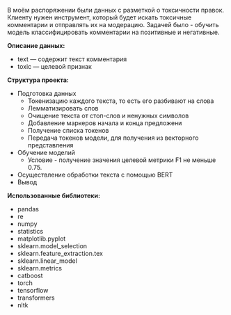 В моём распоряжении были данных с разметкой о токсичности правок.
Клиенту нужен инструмент, который будет искать токсичные комментарии и отправлять их на модерацию.
Задачей было - обучить модель классифицировать комментарии на позитивные и негативные.

**Описание данных:**
- text — содержит текст комментария
- toxic — целевой признак

**Структура проекта:**
 - Подготовка данных
    - Токенизацию каждого текста, то есть его разбивают на слова
    - Лемматизировать слов
    - Очищение текста от стоп-слов и ненужных символов
    - Добавление маркеров начала и конца предложени
    - Получение списка токенов
    - Передача токенов модели, для получения из векторного представления
  - Обучение моделий 
    - Условие - получение значения целевой метрики  F1 не меньше 0.75.
  - Осуществление обработки текста с помощью BERT
  - Вывод

 
 **Использованные библиотеки:**
  - pandas
  - re
  - numpy
  - statistics
  - matplotlib.pyplot 
  - sklearn.model_selection
  - sklearn.feature_extraction.tex
  - sklearn.linear_model
  - sklearn.metrics
  - catboost
  - torch
  - tensorflow
  - transformers
  - nltk
